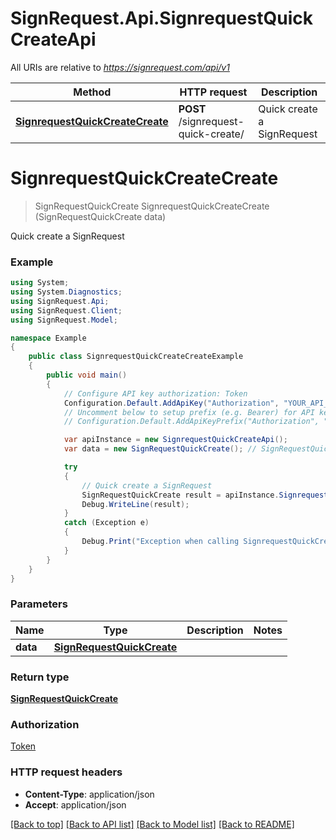 # SignRequest.Api.SignrequestQuickCreateApi

All URIs are relative to *https://signrequest.com/api/v1*

Method | HTTP request | Description
------------- | ------------- | -------------
[**SignrequestQuickCreateCreate**](SignrequestQuickCreateApi.md#signrequestquickcreatecreate) | **POST** /signrequest-quick-create/ | Quick create a SignRequest


<a name="signrequestquickcreatecreate"></a>
# **SignrequestQuickCreateCreate**
> SignRequestQuickCreate SignrequestQuickCreateCreate (SignRequestQuickCreate data)

Quick create a SignRequest

### Example
```csharp
using System;
using System.Diagnostics;
using SignRequest.Api;
using SignRequest.Client;
using SignRequest.Model;

namespace Example
{
    public class SignrequestQuickCreateCreateExample
    {
        public void main()
        {
            // Configure API key authorization: Token
            Configuration.Default.AddApiKey("Authorization", "YOUR_API_KEY");
            // Uncomment below to setup prefix (e.g. Bearer) for API key, if needed
            // Configuration.Default.AddApiKeyPrefix("Authorization", "Bearer");

            var apiInstance = new SignrequestQuickCreateApi();
            var data = new SignRequestQuickCreate(); // SignRequestQuickCreate | 

            try
            {
                // Quick create a SignRequest
                SignRequestQuickCreate result = apiInstance.SignrequestQuickCreateCreate(data);
                Debug.WriteLine(result);
            }
            catch (Exception e)
            {
                Debug.Print("Exception when calling SignrequestQuickCreateApi.SignrequestQuickCreateCreate: " + e.Message );
            }
        }
    }
}
```

### Parameters

Name | Type | Description  | Notes
------------- | ------------- | ------------- | -------------
 **data** | [**SignRequestQuickCreate**](SignRequestQuickCreate.md)|  | 

### Return type

[**SignRequestQuickCreate**](SignRequestQuickCreate.md)

### Authorization

[Token](../README.md#Token)

### HTTP request headers

 - **Content-Type**: application/json
 - **Accept**: application/json

[[Back to top]](#) [[Back to API list]](../README.md#documentation-for-api-endpoints) [[Back to Model list]](../README.md#documentation-for-models) [[Back to README]](../README.md)

